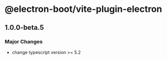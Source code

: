 # @electron-boot/vite-plugin-electron

## 1.0.0-beta.5

### Major Changes

- change typescript version >= 5.2
